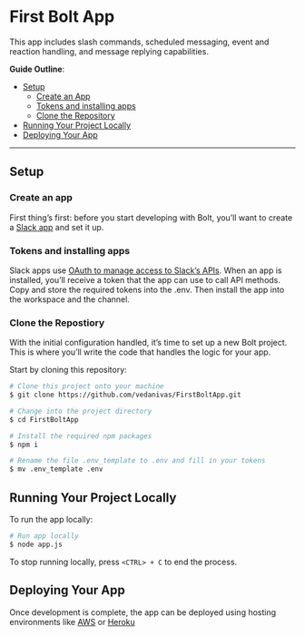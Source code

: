# First Bolt App

This app includes slash commands, scheduled messaging, event and reaction handling, and message replying capabilities.

**Guide Outline**:

- [Setup](#setup)
  - [Create an App](#create-an-app)
  - [Tokens and installing apps](#tokens-and-installin-apps)
  - [Clone the Repository](#clone-the-repository)
- [Running Your Project Locally](#running-your-project-locally)
- [Deploying Your App](#deploying-your-app)

---

## Setup

### Create an app
First thing’s first: before you start developing with Bolt, you’ll want to create a [Slack app](https://api.slack.com/apps/new) and set it up.

### Tokens and installing apps
Slack apps use [OAuth to manage access to Slack’s APIs](https://api.slack.com/docs/oauth). When an app is installed, you’ll receive a token that the app can use to call API methods. Copy and store the required tokens into the .env. Then install the app into the workspace and the channel.

### Clone the Repostiory
With the initial configuration handled, it’s time to set up a new Bolt project. This is where you’ll write the code that handles the logic for your app.

Start by cloning this repository:

```zsh
# Clone this project onto your machine
$ git clone https://github.com/vedanivas/FirstBoltApp.git

# Change into the project directory
$ cd FirstBoltApp

# Install the required npm packages
$ npm i

# Rename the file .env_template to .env and fill in your tokens
$ mv .env_template .env
```

## Running Your Project Locally

To run the app locally:

```zsh
# Run app locally
$ node app.js
```

To stop running locally, press `<CTRL> + C` to end the process.


## Deploying Your App

Once development is complete, the app can be deployed using hosting environments like [AWS](https://slack.dev/bolt-js/deployments/aws-lambda) or [Heroku](https://slack.dev/bolt-js/deployments/heroku)